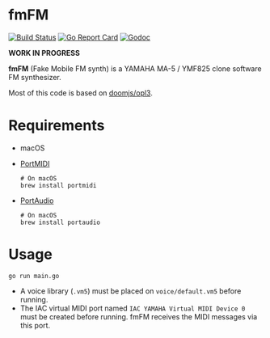 # fmFM

[![Build Status](https://travis-ci.org/but80/fmfm.svg?branch=master)](https://travis-ci.org/but80/fmfm)
[![Go Report Card](https://goreportcard.com/badge/github.com/but80/fmfm)](https://goreportcard.com/report/github.com/but80/fmfm)
[![Godoc](https://godoc.org/github.com/but80/fmfm?status.svg)](http://godoc.org/github.com/but80/fmfm)

**WORK IN PROGRESS**

**fmFM** (Fake Mobile FM synth) is a YAMAHA MA-5 / YMF825 clone software FM synthesizer.

Most of this code is based on [doomjs/opl3](https://github.com/doomjs/opl3).

# Requirements

- macOS
- [PortMIDI](http://portmedia.sourceforge.net/portmidi/)
  
  ```
  # On macOS
  brew install portmidi
  ```
- [PortAudio](http://www.portaudio.com/)
  
  ```
  # On macOS
  brew install portaudio
  ```

# Usage

```
go run main.go
```

- A voice library (`.vm5`) must be placed on `voice/default.vm5` before running.
- The IAC virtual MIDI port named `IAC YAMAHA Virtual MIDI Device 0` must be created before running.
  fmFM receives the MIDI messages via this port.
